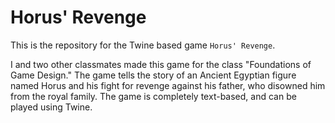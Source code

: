 # Horus' Revenge
This is the repository for the Twine based game `Horus' Revenge`.

I and two other classmates made this game for the class "Foundations of Game Design." The game tells the story of an Ancient Egyptian figure named Horus and his fight for revenge against his father, who disowned him from the royal family. The game is completely text-based, and can be played using Twine.
